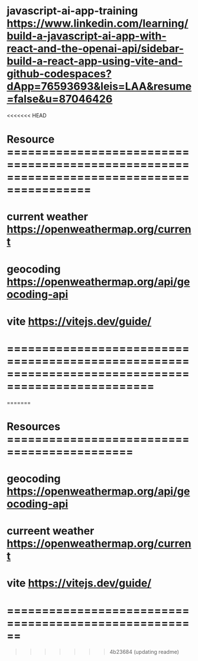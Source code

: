 # javascript-ai-app-training https://www.linkedin.com/learning/build-a-javascript-ai-app-with-react-and-the-openai-api/sidebar-build-a-react-app-using-vite-and-github-codespaces?dApp=76593693&leis=LAA&resume=false&u=87046426

<<<<<<< HEAD
# Resource ==========================================================================================
# current weather https://openweathermap.org/current
# geocoding https://openweathermap.org/api/geocoding-api
# vite https://vitejs.dev/guide/
# ===================================================================================================
=======
# Resources ============================================
# geocoding https://openweathermap.org/api/geocoding-api
# curreent weather https://openweathermap.org/current
# vite https://vitejs.dev/guide/
# ======================================================
>>>>>>> 4b23684 (updating readme)
